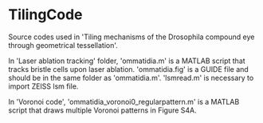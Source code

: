 # TilingCode
Source codes used in 'Tiling mechanisms of the Drosophila compound eye through geometrical tessellation'. 

In 'Laser ablation tracking' folder, 'ommatidia.m' is a MATLAB script that tracks bristle cells upon laser ablation. 
'ommatidia.fig' is a GUIDE file and should be in the same folder as 'ommatidia.m'. 
'lsmread.m' is necessary to import ZEISS lsm file. 

In 'Voronoi code', 'ommatidia_voronoi0_regularpattern.m' is a MATLAB script that draws multiple Voronoi patterns in Figure S4A. 
